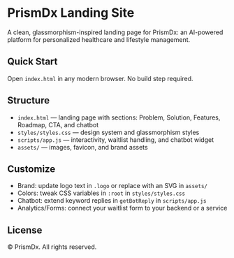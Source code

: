# PrismDx Landing Site

A clean, glassmorphism-inspired landing page for PrismDx: an AI-powered platform for personalized healthcare and lifestyle management.

## Quick Start

Open `index.html` in any modern browser. No build step required.

## Structure

- `index.html` — landing page with sections: Problem, Solution, Features, Roadmap, CTA, and chatbot
- `styles/styles.css` — design system and glassmorphism styles
- `scripts/app.js` — interactivity, waitlist handling, and chatbot widget
- `assets/` — images, favicon, and brand assets

## Customize

- Brand: update logo text in `.logo` or replace with an SVG in `assets/`
- Colors: tweak CSS variables in `:root` in `styles/styles.css`
- Chatbot: extend keyword replies in `getBotReply` in `scripts/app.js`
- Analytics/Forms: connect your waitlist form to your backend or a service

## License

© PrismDx. All rights reserved.

